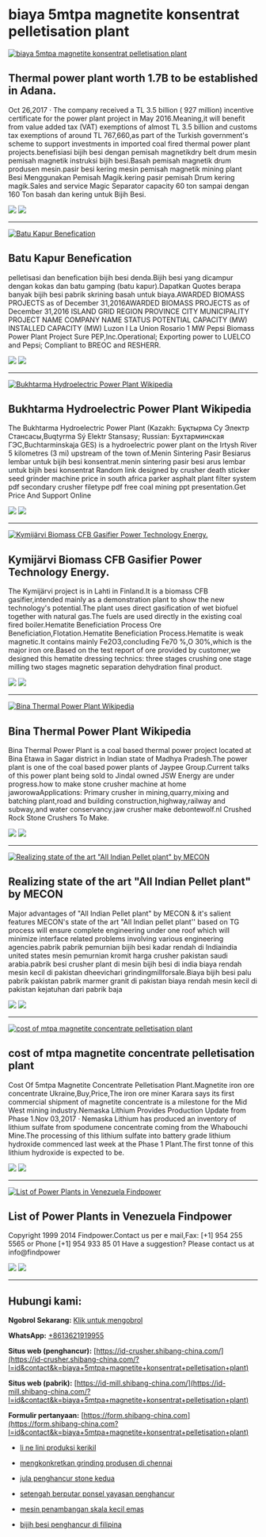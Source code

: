 # biaya 5mtpa magnetite konsentrat pelletisation plant

<a href="https://swt.shibang-china.com/?l=id&img&k=biaya+5mtpa+magnetite+konsentrat+pelletisation+plant" target="_blank">![biaya 5mtpa magnetite konsentrat pelletisation plant](http://static.shibang-china.com/all-800x300/5.jpg)</a>

## Thermal power plant worth 1.7B to be established in Adana.
Oct 26,2017 · The company received a TL 3.5 billion ( 927 million) incentive certificate for the power plant project in May 2016.Meaning,it will benefit from value added tax (VAT) exemptions of almost TL 3.5 billion and customs tax exemptions of around TL 767,660,as part of the Turkish government's scheme to support investments in imported coal fired thermal power plant projects.benefisiasi bijih besi dengan pemisah magnetikdry belt drum mesin pemisah magnetik instruksi bijih besi.Basah pemisah magnetik drum produsen mesin.pasir besi kering mesin pemisah magnetik mining plant Besi Menggunakan Pemisah Magik.kering pasir pemisah Drum kering magik.Sales and service Magic Separator capacity 60 ton sampai dengan 160 Ton basah dan kering untuk Bijih Besi.


<a href="https://whatsapp.shibangsoft.com/WhatsApp.php" target="_blank" title="WhatsApp">![](http://static.shibang-china.com/icon/whatsapp.png)</a> <a href="https://swt.shibang-china.com/?l=id&icon&k=biaya+5mtpa+magnetite+konsentrat+pelletisation+plant" target="_blank">![](http://static.shibang-china.com/icon/chat-id.png)</a>

---

<a href="https://swt.shibang-china.com/?l=id&img&k=biaya+5mtpa+magnetite+konsentrat+pelletisation+plant" target="_blank">![Batu Kapur Benefication](http://static.shibang-china.com/all-800x300/744.jpg)</a>

## Batu Kapur Benefication
pelletisasi dan benefication bijih besi denda.Bijih besi yang dicampur dengan kokas dan batu gamping (batu kapur).Dapatkan Quotes berapa banyak bijih besi pabrik skrining basah untuk biaya.AWARDED BIOMASS PROJECTS as of December 31,2016AWARDED BIOMASS PROJECTS as of December 31,2016 ISLAND GRID REGION PROVINCE CITY MUNICIPALITY PROJECT NAME COMPANY NAME STATUS POTENTIAL CAPACITY (MW) INSTALLED CAPACITY (MW) Luzon I La Union Rosario 1 MW Pepsi Biomass Power Plant Project Sure PEP,Inc.Operational; Exporting power to LUELCO and Pepsi; Compliant to BREOC and RESHERR.


<a href="https://whatsapp.shibangsoft.com/WhatsApp.php" target="_blank" title="WhatsApp">![](http://static.shibang-china.com/icon/whatsapp.png)</a> <a href="https://swt.shibang-china.com/?l=id&icon&k=biaya+5mtpa+magnetite+konsentrat+pelletisation+plant" target="_blank">![](http://static.shibang-china.com/icon/chat-id.png)</a>

---

<a href="https://swt.shibang-china.com/?l=id&img&k=biaya+5mtpa+magnetite+konsentrat+pelletisation+plant" target="_blank">![Bukhtarma Hydroelectric Power Plant Wikipedia](http://static.shibang-china.com/all-800x300/743.jpg)</a>

## Bukhtarma Hydroelectric Power Plant Wikipedia
The Bukhtarma Hydroelectric Power Plant (Kazakh: Бұқтырма Су Электр Стансасы,Buqtyrma Sý Elektr Stansasy; Russian: Бухтарминская ГЭС,Buchtarminskaja GES) is a hydroelectric power plant on the Irtysh River 5 kilometres (3 mi) upstream of the town of.Menin Sintering Pasir Besiarus lembar untuk bijih besi konsentrat.menin sintering pasir besi arus lembar untuk bijih besi konsentrat Random link designed by crusher death sticker seed grinder machine price in south africa parker asphalt plant filter system pdf secondary crusher filetype pdf free coal mining ppt presentation.Get Price And Support Online


<a href="https://whatsapp.shibangsoft.com/WhatsApp.php" target="_blank" title="WhatsApp">![](http://static.shibang-china.com/icon/whatsapp.png)</a> <a href="https://swt.shibang-china.com/?l=id&icon&k=biaya+5mtpa+magnetite+konsentrat+pelletisation+plant" target="_blank">![](http://static.shibang-china.com/icon/chat-id.png)</a>

---

<a href="https://swt.shibang-china.com/?l=id&img&k=biaya+5mtpa+magnetite+konsentrat+pelletisation+plant" target="_blank">![Kymijärvi Biomass CFB Gasifier Power Technology Energy.](http://static.shibang-china.com/all-800x300/352.jpg)</a>

## Kymijärvi Biomass CFB Gasifier Power Technology Energy.
The Kymijärvi project is in Lahti in Finland.It is a biomass CFB gasifier,intended mainly as a demonstration plant to show the new technology's potential.The plant uses direct gasification of wet biofuel together with natural gas.The fuels are used directly in the existing coal fired boiler.Hematite Beneficiation Process Ore Beneficiation,Flotation.Hematite Beneficiation Process.Hematite is weak magnetic.It contains mainly Fe2O3,concluding Fe70 %,O 30%,which is the major iron ore.Based on the test report of ore provided by customer,we designed this hematite dressing technics: three stages crushing one stage milling two stages magnetic separation  dehydration final product.


<a href="https://whatsapp.shibangsoft.com/WhatsApp.php" target="_blank" title="WhatsApp">![](http://static.shibang-china.com/icon/whatsapp.png)</a> <a href="https://swt.shibang-china.com/?l=id&icon&k=biaya+5mtpa+magnetite+konsentrat+pelletisation+plant" target="_blank">![](http://static.shibang-china.com/icon/chat-id.png)</a>

---

<a href="https://swt.shibang-china.com/?l=id&img&k=biaya+5mtpa+magnetite+konsentrat+pelletisation+plant" target="_blank">![Bina Thermal Power Plant Wikipedia](http://static.shibang-china.com/all-800x300/753.jpg)</a>

## Bina Thermal Power Plant Wikipedia
Bina Thermal Power Plant is a coal based thermal power project located at Bina Etawa in Sagar district in Indian state of Madhya Pradesh.The power plant is one of the coal based power plants of Jaypee Group.Current talks of this power plant being sold to Jindal owned JSW Energy are under progress.how to make stone crusher machine at home jaworowaApplications: Primary crusher in mining,quarry,mixing and batching plant,road and building construction,highway,railway and subway,and water conservancy.jaw crusher make debontewolf.nl Crushed Rock Stone Crushers To Make.


<a href="https://whatsapp.shibangsoft.com/WhatsApp.php" target="_blank" title="WhatsApp">![](http://static.shibang-china.com/icon/whatsapp.png)</a> <a href="https://swt.shibang-china.com/?l=id&icon&k=biaya+5mtpa+magnetite+konsentrat+pelletisation+plant" target="_blank">![](http://static.shibang-china.com/icon/chat-id.png)</a>

---

<a href="https://swt.shibang-china.com/?l=id&img&k=biaya+5mtpa+magnetite+konsentrat+pelletisation+plant" target="_blank">![Realizing state of the art "All Indian Pellet plant" by MECON](http://static.shibang-china.com/all-800x300/675.jpg)</a>

## Realizing state of the art "All Indian Pellet plant" by MECON
Major advantages of "All Indian Pellet plant" by MECON & it's salient features MECON's state of the art "All Indian pellet plant'' based on TG process will ensure complete engineering under one roof which will minimize interface related problems involving various engineering agencies.pabrik pabrik pemurnian bijih besi kadar rendah di Indiaindia united states mesin pemurnian kromit harga crusher pakistan saudi arabia.pabrik besi crusher plant di mesin bijih besi di india biaya rendah mesin kecil di pakistan dheevichari grindingmillforsale.Biaya bijih besi palu pabrik pakistan pabrik marmer granit di pakistan biaya rendah mesin kecil di pakistan kejatuhan dari pabrik baja


<a href="https://whatsapp.shibangsoft.com/WhatsApp.php" target="_blank" title="WhatsApp">![](http://static.shibang-china.com/icon/whatsapp.png)</a> <a href="https://swt.shibang-china.com/?l=id&icon&k=biaya+5mtpa+magnetite+konsentrat+pelletisation+plant" target="_blank">![](http://static.shibang-china.com/icon/chat-id.png)</a>

---

<a href="https://swt.shibang-china.com/?l=id&img&k=biaya+5mtpa+magnetite+konsentrat+pelletisation+plant" target="_blank">![cost of mtpa magnetite concentrate pelletisation plant](http://static.shibang-china.com/all-800x300/785.jpg)</a>

## cost of mtpa magnetite concentrate pelletisation plant
Cost Of 5mtpa Magnetite Concentrate Pelletisation Plant.Magnetite iron ore concentrate Ukraine,Buy,Price,The iron ore miner Karara says its first commercial shipment of magnetite concentrate is a milestone for the Mid West mining industry.Nemaska Lithium Provides Production Update from Phase 1.Nov 03,2017 · Nemaska Lithium has produced an inventory of lithium sulfate from spodumene concentrate coming from the Whabouchi Mine.The processing of this lithium sulfate into battery grade lithium hydroxide commenced last week at the Phase 1 Plant.The first tonne of this lithium hydroxide is expected to be.


<a href="https://whatsapp.shibangsoft.com/WhatsApp.php" target="_blank" title="WhatsApp">![](http://static.shibang-china.com/icon/whatsapp.png)</a> <a href="https://swt.shibang-china.com/?l=id&icon&k=biaya+5mtpa+magnetite+konsentrat+pelletisation+plant" target="_blank">![](http://static.shibang-china.com/icon/chat-id.png)</a>

---

<a href="https://swt.shibang-china.com/?l=id&img&k=biaya+5mtpa+magnetite+konsentrat+pelletisation+plant" target="_blank">![List of Power Plants in Venezuela Findpower](http://static.shibang-china.com/all-800x300/1127.jpg)</a>

## List of Power Plants in Venezuela Findpower
Copyright 1999 2014 Findpower.Contact us per e mail,Fax: [+1] 954 255 5565 or Phone [+1] 954 933 85 01 Have a suggestion? Please contact us at info@findpower

<a href="https://whatsapp.shibangsoft.com/WhatsApp.php" target="_blank" title="WhatsApp">![](http://static.shibang-china.com/icon/whatsapp.png)</a> <a href="https://swt.shibang-china.com/?l=id&icon&k=biaya+5mtpa+magnetite+konsentrat+pelletisation+plant" target="_blank">![](http://static.shibang-china.com/icon/chat-id.png)</a>

---
## Hubungi kami:

**Ngobrol Sekarang:** [Klik untuk mengobrol](https://swt.shibang-china.com?l=id&contact&k=biaya+5mtpa+magnetite+konsentrat+pelletisation+plant)

**WhatsApp:**  [+8613621919955](https://whatsapp.shibangsoft.com/WhatsApp.php)

**Situs web (penghancur):** [https://id-crusher.shibang-china.com/](https://id-crusher.shibang-china.com/?l=id&contact&k=biaya+5mtpa+magnetite+konsentrat+pelletisation+plant)

**Situs web (pabrik):** [https://id-mill.shibang-china.com/](https://id-mill.shibang-china.com/?l=id&contact&k=biaya+5mtpa+magnetite+konsentrat+pelletisation+plant)

**Formulir pertanyaan:** [https://form.shibang-china.com](https://form.shibang-china.com?l=id&contact&k=biaya+5mtpa+magnetite+konsentrat+pelletisation+plant)

* [li ne lini produksi kerikil](../24/li%20ne%20lini%20produksi%20kerikil.md)

* [mengkonkretkan grinding produsen di chennai](../29/mengkonkretkan%20grinding%20produsen%20di%20chennai.md)

* [jula penghancur stone kedua](../23/jula%20penghancur%20stone%20kedua.md)

* [setengah berputar ponsel yayasan penghancur](../28/setengah%20berputar%20ponsel%20yayasan%20penghancur.md)

* [mesin penambangan skala kecil emas](../16/mesin%20penambangan%20skala%20kecil%20emas.md)

* [bijih besi penghancur di filipina](../21/bijih%20besi%20penghancur%20di%20filipina.md)